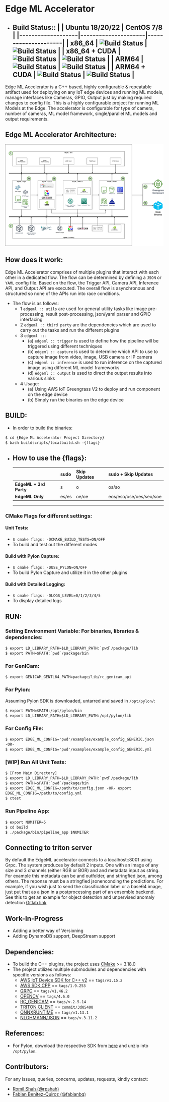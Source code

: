 # Edge ML Accelerator

- Build Status::
    |                   | **Ubuntu 18/20/22** |   **CentOS 7/8**    |
    |-------------------|---------------------|---------------------|
    | **x86_64**        | ![Build Status](https://codebuild.us-east-1.amazonaws.com/badges?uuid=eyJlbmNyeXB0ZWREYXRhIjoiQ3Vvbk5wTUdUWE42RWt4OFZ5ZWZ2bGZLZEJPK3VrVTRnb1FIRGllcnA0YUF4Z05pUWo1ZUUxS1lrUWR1WU1XckcxNFpPVElsOUcyR3YrUVhyUjIvMGZvPSIsIml2UGFyYW1ldGVyU3BlYyI6IjRVVGNrNXI4cVZiRTlISi8iLCJtYXRlcmlhbFNldFNlcmlhbCI6MX0%3D&branch=main) | ![Build Status](https://codebuild.us-east-1.amazonaws.com/badges?uuid=eyJlbmNyeXB0ZWREYXRhIjoiRXBjbUZxcnRoQkpadGZ3OFdnY0FCUHk4N1JRbUp5N1pRK1ZwdHkrWllCWDYwdTFMR0NHajlROE0vRjJzaGV6QW9zNjI0a1Z3a0lpUlRBZmdqSlFYUmZnPSIsIml2UGFyYW1ldGVyU3BlYyI6Im9tWnJjRURVbHFvNEdiTDMiLCJtYXRlcmlhbFNldFNlcmlhbCI6MX0%3D&branch=main) |
    | **x86_64 + CUDA** | ![Build Status](https://codebuild.us-east-1.amazonaws.com/badges?uuid=eyJlbmNyeXB0ZWREYXRhIjoiQ3Vvbk5wTUdUWE42RWt4OFZ5ZWZ2bGZLZEJPK3VrVTRnb1FIRGllcnA0YUF4Z05pUWo1ZUUxS1lrUWR1WU1XckcxNFpPVElsOUcyR3YrUVhyUjIvMGZvPSIsIml2UGFyYW1ldGVyU3BlYyI6IjRVVGNrNXI4cVZiRTlISi8iLCJtYXRlcmlhbFNldFNlcmlhbCI6MX0%3D&branch=main) | ![Build Status](https://codebuild.us-east-1.amazonaws.com/badges?uuid=eyJlbmNyeXB0ZWREYXRhIjoiRXBjbUZxcnRoQkpadGZ3OFdnY0FCUHk4N1JRbUp5N1pRK1ZwdHkrWllCWDYwdTFMR0NHajlROE0vRjJzaGV6QW9zNjI0a1Z3a0lpUlRBZmdqSlFYUmZnPSIsIml2UGFyYW1ldGVyU3BlYyI6Im9tWnJjRURVbHFvNEdiTDMiLCJtYXRlcmlhbFNldFNlcmlhbCI6MX0%3D&branch=main) |
    | **ARM64**         | ![Build Status](https://codebuild.us-east-1.amazonaws.com/badges?uuid=eyJlbmNyeXB0ZWREYXRhIjoiR0dIVU8wRFhLblp6Z2dFSkZKTXM1a2t6RnAxdmNzejYyT2oveHkzVmg0ZE44Q05MdmdLWDNDZHJxcU41Nlo4eVk5THN5bzUrekgvZzZHcG1EQ05jSkRnPSIsIml2UGFyYW1ldGVyU3BlYyI6IlJycys4REVleThlQ2FzVE0iLCJtYXRlcmlhbFNldFNlcmlhbCI6MX0%3D&branch=main) | ![Build Status](https://codebuild.us-east-1.amazonaws.com/badges?uuid=eyJlbmNyeXB0ZWREYXRhIjoiVkRUVjBabGlvcVpBUnVWcWtuTHZHbFFMcjUwMGlIdHUvdm5LbGUxVjBYRXc2OTBDWkpDbVp0L2plRkdCRTJEaUhaS0ZKMWg4eDcxV3FPajJsUzZuQThrPSIsIml2UGFyYW1ldGVyU3BlYyI6ImdjZStqNEkvaldtV1U4MHkiLCJtYXRlcmlhbFNldFNlcmlhbCI6MX0%3D&branch=main) |
    | **ARM64 + CUDA**  | ![Build Status](https://codebuild.us-east-1.amazonaws.com/badges?uuid=eyJlbmNyeXB0ZWREYXRhIjoiTEI1RTZtVmpIY2daMGpWMFNxeXA1bjI3Qm1YbEtjdVg5cW9FN3J6YXhsZEJHYUdtdDlBR1JTUVFEd1M3ckRHYmNUeHZKWDY5dHVFMmoybUEvcUs3WlFVPSIsIml2UGFyYW1ldGVyU3BlYyI6ImM2RjJKZlU3Z2RHSFNPTG4iLCJtYXRlcmlhbFNldFNlcmlhbCI6MX0%3D&branch=main) | ![Build Status](https://codebuild.us-east-1.amazonaws.com/badges?uuid=eyJlbmNyeXB0ZWREYXRhIjoiVkRUVjBabGlvcVpBUnVWcWtuTHZHbFFMcjUwMGlIdHUvdm5LbGUxVjBYRXc2OTBDWkpDbVp0L2plRkdCRTJEaUhaS0ZKMWg4eDcxV3FPajJsUzZuQThrPSIsIml2UGFyYW1ldGVyU3BlYyI6ImdjZStqNEkvaldtV1U4MHkiLCJtYXRlcmlhbFNldFNlcmlhbCI6MX0%3D&branch=main) |
    ----------------------------------------------------------------------------------

Edge ML Accelerator is a C++ based, highly configurable & repeatable artifact used for deploying on any IoT edge devices and running ML models, manage interfaces like Cameras, GPIO, Output just by making required changes to config file. This is a highly configurable project for running ML Models at the Edge. The accelerator is configurable for type of camera, number of cameras, ML model framework, single/parallel ML models and output requirements.

## Edge ML Accelerator Architecture:
![EdgeMLArchitecture](assets/EdgeMLArchitecture.png)

## How does it work:
Edge ML Accelerator comprises of multiple plugins that interact with each other in a dedicated flow. The flow can be determined by defining a `JSON` or `YAML` config file. Based on the flow, the Trigger API, Camera API, Inference API, and Output API are executed. The overall flow is asynchronous and structured so none of the APIs run into race conditions.
- The flow is as follows:
    - 1 `edgeml :: utils` are used for general utility tasks like image pre-processing, result post-processing, json/yaml parser and GPIO interfacing
    - 2 `edgeml :: third party` are the dependencies which are used to carry out the tasks and run the different plugins
    - 3 `edgeml ::`:
        - (a) `edgeml :: trigger` is used to define how the pipeline will be triggered using different techniques
        - (b) `edgeml :: capture` is used to determine which API to use to capture image from video, image, USB camera or IP camera
        - (c) `edgeml :: inference` is used to run inference on the captured image using different ML model frameworks
        - (d) `edgeml :: output` is used to direct the output results into various sinks
    - 4 Usage:
        - (a) Using AWS IoT Greengrass V2 to deploy and run component on the edge device
        - (b) Simply run the binaries on the edge device

## BUILD:
- In order to build the binaries:
```
$ cd {Edge ML Accelerator Project Directory}
$ bash buildscripts/localbuild.sh -{flags}
```
- How to use the {flags}:
    ----------------------------------------------------------------------------------
    |                        | **sudo** | **Skip Updates** | **sudo + Skip Updates** |
    |------------------------|----------|------------------|-------------------------|
    | **EdgeML + 3rd Party** |     s    |         o        |          os/so          |
    | **EdgeML Only**        |   es/es  |       oe/oe      | eos/eso/ose/oes/seo/soe |
    ----------------------------------------------------------------------------------

### CMake Flags for different settings:
#### Unit Tests:
- `$ cmake flags: -DCMAKE_BUILD_TESTS=ON/OFF`
- To build and test out the different modes
#### Build with Pylon Capture:
- `$ cmake flags: -DUSE_PYLON=ON/OFF`
- To build Pylon Capture and utilize it in the other plugins
#### Build with Detailed Logging:
- `$ cmake flags: -DLOGS_LEVEL=0/1/2/3/4/5`
- To display detailed logs

## RUN:
### Setting Environment Variable: For binaries, libraries & dependencies:
```
$ export LD_LIBRARY_PATH=$LD_LIBRARY_PATH:`pwd`/package/lib
$ export PATH=$PATH:`pwd`/package/bin
```
### For GenICam:
```
$ export GENICAM_GENTL64_PATH=package/lib/rc_genicam_api
```
### For Pylon:
Assuming Pylon SDK is downloaded, untarred and saved in `/opt/pylon/`:
```
$ export PATH=$PATH:/opt/pylon/bin
$ export LD_LIBRARY_PATH=$LD_LIBRARY_PATH:/opt/pylon/lib
```
### For Config File:
```
$ export EDGE_ML_CONFIG='pwd'/examples/example_config_GENERIC.json
-OR-
$ export EDGE_ML_CONFIG='pwd'/examples/example_config_GENERIC.yml
```

### [WIP] Run All Unit Tests:
```
$ [From Main Directory]
$ export LD_LIBRARY_PATH=$LD_LIBRARY_PATH:`pwd`/package/lib
$ export PATH=$PATH:`pwd`/package/bin
$ export EDGE_ML_CONFIG=/path/to/config.json -OR- export EDGE_ML_CONFIG=/path/to/config.yml
$ ctest
```

### Run Pipeline App:
```
$ export NUMITER=5
$ cd build
$ ./package/bin/pipeline_app $NUMITER
```

## Connecting to triton server
By default the EdgeML accelerator connects to a localhost::8001 using Grpc. The system produces by default 2 inputs. One with an image of any size and 3 channels (either RGB or BGR) and and metadata input as string. For example this metadata can be and outfolder, and stringfied json, among others. The reponse must be a stringfied jsonenconding the predictions. For example, if you wish just to send the classification label or a base64 image, just put that as a json in a postprocessing part of an ensemble backend. See this to get an example for object detection and unpervised anomaly detection [Gitlab link](https://gitlab.aws.dev/proserve-es/industrial-ml/ml-recipes/simple-triton-yolo-pipeline)

## Work-In-Progress
- Adding a better way of Versioning
- Adding DynamoDB support, DeepStream support

## Dependencies:
- To build the C++ plugins, the project uses [CMake](https://cmake.org) >= 3.18.0
- The project utilizes multiple submodules and dependencies with specific versions as follows:
    - [AWS IoT Device SDK for C++ v2](https://github.com/aws/aws-iot-device-sdk-cpp-v2) == `tags/v1.15.2`
    - [AWS SDK CPP](https://github.com/aws/aws-sdk-cpp) == `tags/1.9.253`
    - [GRPC](https://github.com/grpc/grpc) == `tags/v1.46.2`
    - [OPENCV](https://github.com/opencv/opencv) == `tags/4.6.0`
    - [RC_GENICAM](https://github.com/roboception/rc_genicam_api) == `tags/v.2.5.14`
    - [TRITON CLIENT](https://github.com/triton-inference-server/client) == `commit/3d05400`
    - [ONNXRUNTIME](https://github.com/microsoft/onnxruntime) == `tags/v1.13.1`
    - [NLOHMANN/JSON](https://github.com/nlohmann/json) == `tags/v.3.11.2`

## References:
- For Pylon, download the respective SDK from [here](https://www.baslerweb.com/en/sales-support/downloads/software-downloads/) and unzip into `/opt/pylon`.

## Contributors:
For any issues, queries, concerns, updates, requests, kindly contact:
- [Romil Shah (@rpshah)](https://phonetool.amazon.com/users/rpshah)
- [Fabian Benitez-Quiroz (@fabianbq)](https://phonetool.amazon.com/users/fabianbq)
